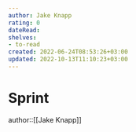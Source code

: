```yaml
---
author: Jake Knapp
rating: 0
dateRead: 
shelves: 
- to-read
created: 2022-06-24T08:53:26+03:00
updated: 2022-10-13T11:10:23+03:00
---
```

# Sprint

author::[[Jake Knapp]]